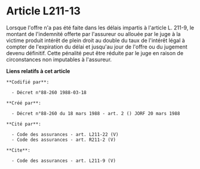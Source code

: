 # Article L211-13

Lorsque l'offre n'a pas été faite dans les délais impartis à l'article L. 211-9, le montant de l'indemnité offerte par
l'assureur ou allouée par le juge à la victime produit intérêt de plein droit au double du taux de l'intérêt légal à compter
de l'expiration du délai et jusqu'au jour de l'offre ou du jugement devenu définitif. Cette pénalité peut être réduite par le
juge en raison de circonstances non imputables à l'assureur.

**Liens relatifs à cet article**

	**Codifié par**:

	  - Décret n°88-260 1988-03-18

	**Créé par**:

	  - Décret n°88-260 du 18 mars 1988 - art. 2 () JORF 20 mars 1988

	**Cité par**:

	  - Code des assurances - art. L211-22 (V)
	  - Code des assurances - art. R211-2 (V)

	**Cite**:

	  - Code des assurances - art. L211-9 (V)
